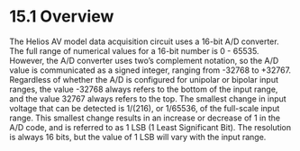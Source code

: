 # 15.1 Overview

The Helios AV model data acquisition circuit uses a 16-bit A/D converter. The full range of numerical values for a 16-bit number is 0 - 65535. However, the A/D converter uses two’s complement notation, so the A/D value is communicated as a signed integer, ranging from -32768 to +32767. Regardless of whether the A/D is configured for unipolar or bipolar input ranges, the value -32768 always refers to the bottom of the input range, and the value 32767 always refers to the top. The smallest change in input voltage that can be detected is 1/\(216\), or 1/65536, of the full-scale input range. This smallest change results in an increase or decrease of 1 in the A/D code, and is referred to as 1 LSB \(1 Least Significant Bit\). The resolution is always 16 bits, but the value of 1 LSB will vary with the input range.

